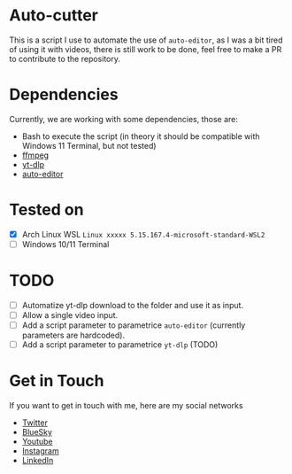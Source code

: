 # Auto-cutter
This is a script I use to automate the use of `auto-editor`, as I was a bit tired of using it with videos, there is still work to be done, feel free to make a PR to contribute to the repository.

# Dependencies
Currently, we are working with some dependencies, those are:
- Bash to execute the script (in theory it should be compatible with Windows 11 Terminal, but not tested)
- [ffmpeg](https://www.ffmpeg.org/)
- [yt-dlp](https://github.com/yt-dlp/yt-dlp)
- [auto-editor](https://github.com/WyattBlue/auto-editor)

# Tested on
- [x] Arch Linux WSL `Linux xxxxx 5.15.167.4-microsoft-standard-WSL2`
- [ ] Windows 10/11 Terminal

# TODO
- [ ] Automatize yt-dlp download to the folder and use it as input.
- [ ] Allow a single video input.
- [ ] Add a script parameter to parametrice `auto-editor` (currently parameters are hardcoded).
- [ ] Add a script parameter to parametrice `yt-dlp` (TODO)

# Get in Touch
If you want to get in touch with me, here are my social networks
- [Twitter](https://x.com/conPdePABLO)
- [BlueSky](https://bsky.app/profile/theapoca.bsky.social)
- [Youtube](https://www.youtube.com/@conpdepab)
- [Instagram](https://www.instagram.com/conpdepab/)
- [LinkedIn](https://www.linkedin.com/in/parequena/)
